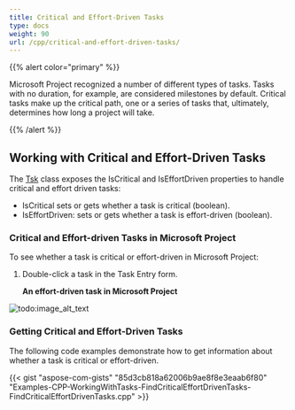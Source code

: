 ```yaml
---
title: Critical and Effort-Driven Tasks
type: docs
weight: 90
url: /cpp/critical-and-effort-driven-tasks/
---
```


{{% alert color="primary" %}} 

Microsoft Project recognized a number of different types of tasks. Tasks with no duration, for example, are considered milestones by default. Critical tasks make up the critical path, one or a series of tasks that, ultimately, determines how long a project will take.

{{% /alert %}} 
## **Working with Critical and Effort-Driven Tasks**
The [Tsk](http://www.aspose.com/api/net/tasks/aspose.tasks/tsk) class exposes the IsCritical and IsEffortDriven properties to handle critical and effort driven tasks:

- IsCritical sets or gets whether a task is critical (boolean).
- IsEffortDriven: sets or gets whether a task is effort-driven (boolean).
### **Critical and Effort-driven Tasks in Microsoft Project**
To see whether a task is critical or effort-driven in Microsoft Project:

1. Double-click a task in the Task Entry form.

   **An effort-driven task in Microsoft Project** 

![todo:image_alt_text](/download/attachments/16286623/1772931600)
### **Getting Critical and Effort-Driven Tasks**
The following code examples demonstrate how to get information about whether a task is critical or effort-driven.

{{< gist "aspose-com-gists" "85d3cb818a62006b9ae8f8e3eaab6f80" "Examples-CPP-WorkingWithTasks-FindCriticalEffortDrivenTasks-FindCriticalEffortDrivenTasks.cpp" >}}
